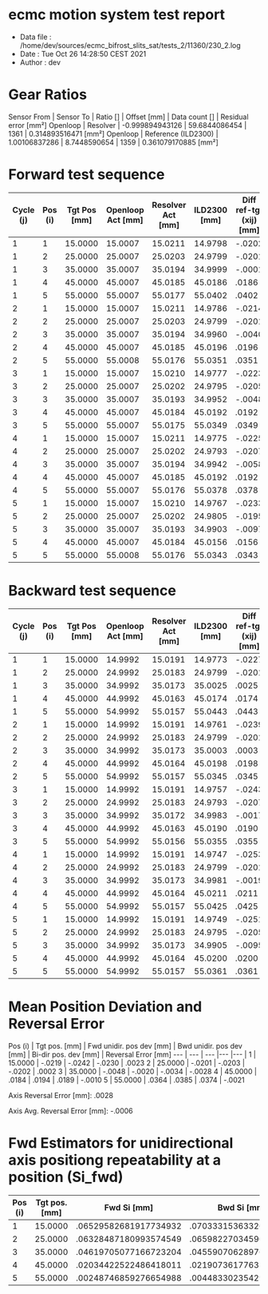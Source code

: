 # ecmc motion system test report

* Data file   : /home/dev/sources/ecmc_bifrost_slits_sat/tests_2/11360/230_2.log
* Date        : Tue Oct 26 14:28:50 CEST 2021
* Author      : dev


# Gear Ratios
Sensor From | Sensor To | Ratio [] | Offset [mm] | Data count [] | Residual error [mm²]
Openloop | Resolver | -0.999894943126 | 59.6844086454 | 1361 | 0.314893516471 [mm²]
Openloop | Reference (ILD2300) | 1.00106837286 | 8.7448590654 | 1359 | 0.361079170885 [mm²]

# Forward test sequence

Cycle (j)| Pos (i)| Tgt Pos [mm] | Openloop Act [mm] | Resolver Act [mm] | ILD2300 [mm] | Diff ref-tgt (xij) [mm]
--- | --- | --- | --- | --- | --- |--- |
1 | 1 | 15.0000 | 15.0007 | 15.0211 | 14.9798 | -.0202 |
1 | 2 | 25.0000 | 25.0007 | 25.0203 | 24.9799 | -.0201 |
1 | 3 | 35.0000 | 35.0007 | 35.0194 | 34.9999 | -.0001 |
1 | 4 | 45.0000 | 45.0007 | 45.0185 | 45.0186 | .0186 |
1 | 5 | 55.0000 | 55.0007 | 55.0177 | 55.0402 | .0402 |
2 | 1 | 15.0000 | 15.0007 | 15.0211 | 14.9786 | -.0214 |
2 | 2 | 25.0000 | 25.0007 | 25.0203 | 24.9799 | -.0201 |
2 | 3 | 35.0000 | 35.0007 | 35.0194 | 34.9960 | -.0040 |
2 | 4 | 45.0000 | 45.0007 | 45.0185 | 45.0196 | .0196 |
2 | 5 | 55.0000 | 55.0008 | 55.0176 | 55.0351 | .0351 |
3 | 1 | 15.0000 | 15.0007 | 15.0210 | 14.9777 | -.0223 |
3 | 2 | 25.0000 | 25.0007 | 25.0202 | 24.9795 | -.0205 |
3 | 3 | 35.0000 | 35.0007 | 35.0193 | 34.9952 | -.0048 |
3 | 4 | 45.0000 | 45.0007 | 45.0184 | 45.0192 | .0192 |
3 | 5 | 55.0000 | 55.0007 | 55.0175 | 55.0349 | .0349 |
4 | 1 | 15.0000 | 15.0007 | 15.0211 | 14.9775 | -.0225 |
4 | 2 | 25.0000 | 25.0007 | 25.0202 | 24.9793 | -.0207 |
4 | 3 | 35.0000 | 35.0007 | 35.0194 | 34.9942 | -.0058 |
4 | 4 | 45.0000 | 45.0007 | 45.0185 | 45.0192 | .0192 |
4 | 5 | 55.0000 | 55.0007 | 55.0176 | 55.0378 | .0378 |
5 | 1 | 15.0000 | 15.0007 | 15.0210 | 14.9767 | -.0233 |
5 | 2 | 25.0000 | 25.0007 | 25.0202 | 24.9805 | -.0195 |
5 | 3 | 35.0000 | 35.0007 | 35.0193 | 34.9903 | -.0097 |
5 | 4 | 45.0000 | 45.0007 | 45.0184 | 45.0156 | .0156 |
5 | 5 | 55.0000 | 55.0008 | 55.0176 | 55.0343 | .0343 |


# Backward test sequence
Cycle (j)| Pos (i)| Tgt Pos [mm] | Openloop Act [mm] | Resolver Act [mm] | ILD2300 [mm] | Diff ref-tgt (xij) [mm]
--- | --- | --- | --- | --- | --- |--- |
1 | 1 | 15.0000 | 14.9992 | 15.0191 | 14.9773 | -.0227 |
1 | 2 | 25.0000 | 24.9992 | 25.0183 | 24.9799 | -.0201 |
1 | 3 | 35.0000 | 34.9992 | 35.0173 | 35.0025 | .0025 |
1 | 4 | 45.0000 | 44.9992 | 45.0163 | 45.0174 | .0174 |
1 | 5 | 55.0000 | 54.9992 | 55.0157 | 55.0443 | .0443 |
2 | 1 | 15.0000 | 14.9992 | 15.0191 | 14.9761 | -.0239 |
2 | 2 | 25.0000 | 24.9992 | 25.0183 | 24.9799 | -.0201 |
2 | 3 | 35.0000 | 34.9992 | 35.0173 | 35.0003 | .0003 |
2 | 4 | 45.0000 | 44.9992 | 45.0164 | 45.0198 | .0198 |
2 | 5 | 55.0000 | 54.9992 | 55.0157 | 55.0345 | .0345 |
3 | 1 | 15.0000 | 14.9992 | 15.0191 | 14.9757 | -.0243 |
3 | 2 | 25.0000 | 24.9992 | 25.0183 | 24.9793 | -.0207 |
3 | 3 | 35.0000 | 34.9992 | 35.0172 | 34.9983 | -.0017 |
3 | 4 | 45.0000 | 44.9992 | 45.0163 | 45.0190 | .0190 |
3 | 5 | 55.0000 | 54.9992 | 55.0156 | 55.0355 | .0355 |
4 | 1 | 15.0000 | 14.9992 | 15.0191 | 14.9747 | -.0253 |
4 | 2 | 25.0000 | 24.9992 | 25.0183 | 24.9799 | -.0201 |
4 | 3 | 35.0000 | 34.9992 | 35.0173 | 34.9981 | -.0019 |
4 | 4 | 45.0000 | 44.9992 | 45.0164 | 45.0211 | .0211 |
4 | 5 | 55.0000 | 54.9992 | 55.0157 | 55.0425 | .0425 |
5 | 1 | 15.0000 | 14.9992 | 15.0191 | 14.9749 | -.0251 |
5 | 2 | 25.0000 | 24.9992 | 25.0183 | 24.9795 | -.0205 |
5 | 3 | 35.0000 | 34.9992 | 35.0173 | 34.9905 | -.0095 |
5 | 4 | 45.0000 | 44.9992 | 45.0164 | 45.0200 | .0200 |
5 | 5 | 55.0000 | 54.9992 | 55.0157 | 55.0361 | .0361 |


# Mean Position Deviation and Reversal Error

Pos (i) | Tgt pos. [mm] | Fwd unidir. pos dev [mm] | Bwd unidir. pos dev [mm] | Bi-dir pos. dev [mm] | Reversal Error [mm]
--- | --- | --- |--- |--- |
1 | 15.0000 | -.0219 | -.0242 | -.0230 | .0023
2 | 25.0000 | -.0201 | -.0203 | -.0202 | .0002
3 | 35.0000 | -.0048 | -.0020 | -.0034 | -.0028
4 | 45.0000 | .0184 | .0194 | .0189 | -.0010
5 | 55.0000 | .0364 | .0385 | .0374 | -.0021

Axis Reversal Error [mm]: .0028

Axis Avg. Reversal Error [mm]: -.0006

# Fwd Estimators for unidirectional axis positiong repeatability at a position (Si_fwd)

Pos (i) | Tgt pos. [mm] | Fwd Si [mm] | Bwd Si [mm]
--- | --- | --- |---
1| 15.0000 | .06529582681917734932 |.07033315363326174641
2| 25.0000 | .06328487180993574549 |.06598227034590428519
3| 35.0000 | .04619705077166723204 |.04559070628976919019
4| 45.0000 | .02034422522486418011 |.02190736177635271535
5| 55.0000 | .00248746859276654988 |.00448330235429197882

